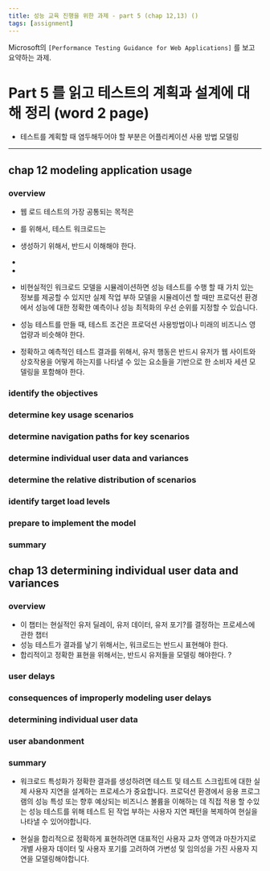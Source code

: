 ```yaml
---
title: 성능 교육 진행을 위한 과제 - part 5 (chap 12,13) ()
tags: [assignment]
---
```


Microsoft의 `[Performance Testing Guidance for Web Applications]` 를 보고 요약하는 과제.

# Part 5 를 읽고 테스트의 계획과 설계에 대해 정리 (word 2 page)

- 테스트를 계획할 때 염두해두어야 할 부분은 어플리케이션 사용 방법 모델링

------

## chap 12 modeling application usage

### overview
- 웹 로드 테스트의 가장 공통되는 목적은
- 를 위해서, 테스트 워크로드는
- 생성하기 위해서, 반드시 이해해야 한다.
-

-


- 비현실적인 워크로드 모델을 시뮬레이션하면 성능 테스트를 수행 할 때 가치 있는 정보를 제공할 수 있지만 실제 작업 부하 모델을 시뮬레이션 할 때만 프로덕션 환경에서 성능에 대한 정확한 예측이나 성능 최적화의 우선 순위를 지정할 수 있습니다.


- 성능 테스트를 만들 때, 테스트 조건은 프로덕션 사용방법이나 미래의 비즈니스 영업량과 비슷해야 한다.
- 정확하고 예측적인 테스트 결과를 위해서, 유저 행동은 반드시 유저가 웹 사이트와 상호작용을 어떻게 하는지를 나타낼 수 있는 요소들을 기반으로 한 소비자 세션 모델링을 포함해야 한다.

### identify the objectives


### determine key usage scenarios


### determine navigation paths for key scenarios


### determine individual user data and variances


### determine the relative distribution of scenarios


### identify target load levels


### prepare to implement the model


### summary



## chap 13 determining individual user data and variances

### overview
- 이 챕터는 현실적인 유저 딜레이, 유저 데이터, 유저 포기?를 결정하는 프로세스에 관한 챕터
- 성능 테스트가 결과를 낳기 위해서는, 워크로드는 반드시 표현해야 한다.
- 합리적이고 정확한 표현을 위해서는, 반드시 유저들을 모델링 해야한다. ?

### user delays


### consequences of improperly modeling user delays


### determining individual user data


### user abandonment


### summary
- 워크로드 특성화가 정확한 결과를 생성하려면 테스트 및 테스트 스크립트에 대한 실제 사용자 지연을 설계하는 프로세스가 중요합니다. 프로덕션 환경에서 응용 프로그램의 성능 특성 또는 향후 예상되는 비즈니스 볼륨을 이해하는 데 직접 적용 할 수있는 성능 테스트를 위해 테스트 된 작업 부하는 사용자 지연 패턴을 복제하여 현실을 나타낼 수 있어야합니다.

- 현실을 합리적으로 정확하게 표현하려면 대표적인 사용자 교차 영역과 마찬가지로 개별 사용자 데이터 및 사용자 포기를 고려하여 가변성 및 임의성을 가진 사용자 지연을 모델링해야합니다.
